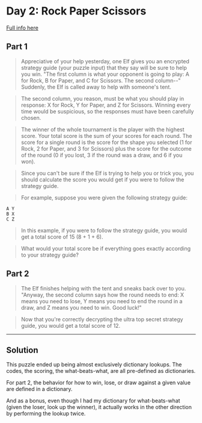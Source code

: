 # Day 2: Rock Paper Scissors

[Full info here](https://adventofcode.com/2022/day/2)

## Part 1

>Appreciative of your help yesterday, one Elf gives you an encrypted strategy
guide (your puzzle input) that they say will be sure to help you win. "The
first column is what your opponent is going to play: A for Rock, B for Paper,
and C for Scissors. The second column--" Suddenly, the Elf is called away to
help with someone's tent.

>The second column, you reason, must be what you should play in response: X for
Rock, Y for Paper, and Z for Scissors. Winning every time would be suspicious,
so the responses must have been carefully chosen.

>The winner of the whole tournament is the player with the highest score. Your
total score is the sum of your scores for each round. The score for a single
round is the score for the shape you selected (1 for Rock, 2 for Paper, and 3
for Scissors) plus the score for the outcome of the round (0 if you lost, 3 if
the round was a draw, and 6 if you won).

>Since you can't be sure if the Elf is trying to help you or trick you, you
should calculate the score you would get if you were to follow the strategy
guide.

>For example, suppose you were given the following strategy guide:
```
A Y
B X
C Z
```

>In this example, if you were to follow the strategy guide, you would get a
total score of 15 (8 + 1 + 6).

>What would your total score be if everything goes exactly according to your
strategy guide?

## Part 2

>The Elf finishes helping with the tent and sneaks back over to you. "Anyway,
the second column says how the round needs to end: X means you need to lose, Y
means you need to end the round in a draw, and Z means you need to win. Good
luck!"

>Now that you're correctly decrypting the ultra top secret strategy guide, you
would get a total score of 12.

---

## Solution

This puzzle ended up being almost exclusively dictionary lookups. The codes,
the scoring, the what-beats-what, are all pre-defined as dictionaries.

For part 2, the behavior for how to win, lose, or draw against a given value
are defined in a dictionary.

And as a bonus, even though I had my dictionary for what-beats-what (given
the loser, look up the winner), it actually works in the other direction by
performing the lookup twice.
